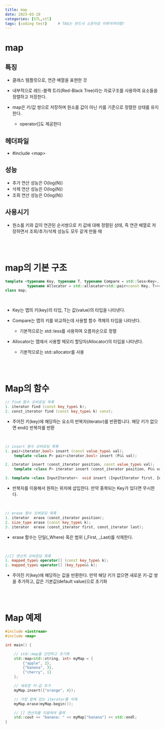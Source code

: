 ```yaml
---
title: map
date: 2023-03-10
categories: [STL,stl]
tags: [coding test]		# TAG는 반드시 소문자로 이루어져야함!
---
```



map
===============

특징
--------------

* 클래스 템플릿으로, 연관 배열을 표현한 것

* 내부적으로 레드-블랙 트리(Red-Black Tree)라는 자료구조를 사용하여 요소들을 정렬하고 저장한다.

* map은 키/값 쌍으로 저장하며 원소를 값이 아닌 키를 기준으로 정렬한 상태를 유지한다.

  * operator[]도 제공한다

헤더파일
---------------
* #include \<map\>

성능
-----------

  * 추가 연산 성능은 O(log(N))
  * 삭제 연산 성능은 O(log(N))
  * 조회 연산 성능은 O(log(N))

사용시기
--------------
* 원소를 키와 값이 연관된 순서쌍으로 키 값에 대해 정렬된 상태, 즉 연관 배열로 저장하면서 조회/추가/삭제 성능도 모두 같게 만들 때

<br><br>

map의 기본 구조
==================

```c++
template <typename Key, typename T, typename Compare = std::less<Key>,
          typename Allocator = std::allocator<std::pair<const Key, T>>>
class map;
```

<br>

* Key는 맵의 키(key)의 타입, T는 값(value)의 타입을 나타낸다.

* Compare는 맵의 키를 비교하는데 사용할 함수 객체의 타입을 나타낸다.

  * 기본적으로는 std::less를 사용하여 오름차순으로 정렬

* Allocator는 맵에서 사용할 메모리 할당자(Allocator)의 타입을 나타낸다.

  * 기본적으로는 std::allocator를 사용

<br><br>

Map의 함수
==============


```c++
// find 함수 오버로딩 목록
1. iterator find (const key_type& k);
2. const_iterator find (const key_type& k) const;
```
  * 주어진 키(key)에 해당하는 요소의 반복자(iterator)를 반환합니다. 해당 키가 없으면 end() 반복자를 반환

<br>

```c++
// insert 함수 오버로딩 목록
1. pair<iterator,bool> insert (const value_type& val);
    template <class P> pair<iterator,bool> insert (P&& val);

2. iterator insert (const_iterator position, const value_type& val);
    template <class P> iterator insert (const_iterator position, P&& val);

3. template <class InputIterator>  void insert (InputIterator first, InputIterator last);
```

* 반복자를 이용해서 원하는 위치에 삽입한다. 만약 중복되는 Key가 있다면 무시한다.

<br>

```c++
// erase 함수 오버로딩 목록
1. iterator  erase (const_iterator position);
2. size_type erase (const key_type& k);
3. iterator  erase (const_iterator first, const_iterator last);
```

* erase 함수는 단일(_Where) 혹은 범위 (_First, _Last)를 삭제한다.

<br>

```c++
//[] 연산자 오버로딩 목록
1. mapped_type& operator[] (const key_type& k);
2. mapped_type& operator[] (key_type&& k);
```

  * 주어진 키(key)에 해당하는 값을 반환한다. 만약 해당 키가 없으면 새로운 키-값 쌍을 추가하고, 값은 기본값(default value)으로 초기화


<br><br>

Map 예제
============

```c++
#include <iostream>
#include <map>

int main() {

    // std::map을 선언하고 초기화
    std::map<std::string, int> myMap = {
        {"apple", 2},
        {"banana", 3},
        {"cherry", 1}
    };

    // 새로운 키-값 추가
    myMap.insert({"orange", 4});

    // 가장 앞에 있는 iterator를 삭제
    myMap.erase(myMap.begin());

    // [] 연산자를 이용하여 출력
    std::cout << "banana: " << myMap["banana"] << std::endl;
}
```
